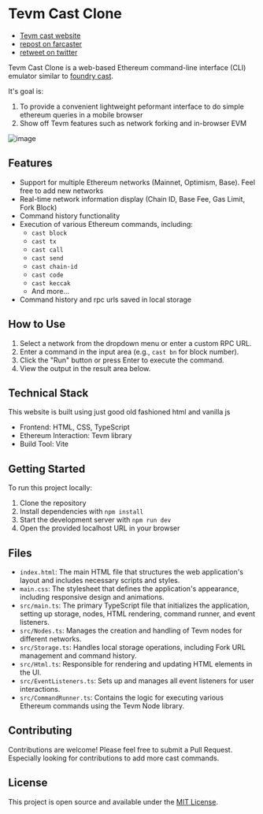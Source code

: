 # Tevm Cast Clone

- [Tevm cast website](https://tevm-cast.vercel.app)
- [repost on farcaster](https://warpcast.com/fucory/0x465af267)
- [retweet on twitter](https://x.com/FUCORY/status/1835094677550514395)

Tevm Cast Clone is a web-based Ethereum command-line interface (CLI) emulator similar to [foundry cast](https://book.getfoundry.sh/cast/).

It's goal is:

1. To provide a convenient lightweight peformant interface to do simple ethereum queries in a mobile browser
2. Show off Tevm features such as network forking and in-browser EVM

![image](https://github.com/user-attachments/assets/652e7c98-1e3f-4672-b8d6-34577f632ef6)

## Features

- Support for multiple Ethereum networks (Mainnet, Optimism, Base). Feel free to add new networks
- Real-time network information display (Chain ID, Base Fee, Gas Limit, Fork Block)
- Command history functionality
- Execution of various Ethereum commands, including:
  - `cast block`
  - `cast tx`
  - `cast call`
  - `cast send`
  - `cast chain-id`
  - `cast code`
  - `cast keccak`
  - And more...
- Command history and rpc urls saved in local storage

## How to Use

1. Select a network from the dropdown menu or enter a custom RPC URL.
2. Enter a command in the input area (e.g., `cast bn` for block number).
3. Click the "Run" button or press Enter to execute the command.
4. View the output in the result area below.

## Technical Stack

This website is built using just good old fashioned html and vanilla js

- Frontend: HTML, CSS, TypeScript
- Ethereum Interaction: Tevm library
- Build Tool: Vite

## Getting Started

To run this project locally:

1. Clone the repository
2. Install dependencies with `npm install`
3. Start the development server with `npm run dev`
4. Open the provided localhost URL in your browser

## Files

- `index.html`: The main HTML file that structures the web application's layout and includes necessary scripts and styles.
- `main.css`: The stylesheet that defines the application's appearance, including responsive design and animations.
- `src/main.ts`: The primary TypeScript file that initializes the application, setting up storage, nodes, HTML rendering, command runner, and event listeners.
- `src/Nodes.ts`: Manages the creation and handling of Tevm nodes for different networks.
- `src/Storage.ts`: Handles local storage operations, including Fork URL management and command history.
- `src/Html.ts`: Responsible for rendering and updating HTML elements in the UI.
- `src/EventListeners.ts`: Sets up and manages all event listeners for user interactions.
- `src/CommandRunner.ts`: Contains the logic for executing various Ethereum commands using the Tevm Node library.


## Contributing

Contributions are welcome! Please feel free to submit a Pull Request. Especially looking for contributions to add more cast commands.

## License

This project is open source and available under the [MIT License](LICENSE).
